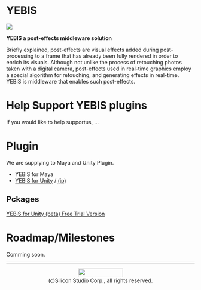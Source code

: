 # YEBIS

![](http://www.siliconstudio.co.jp/en/products-service/yebis/images/index_il001b.png)

**YEBIS a post-effects middleware solution**

Briefly explained, post-effects are visual effects added during post-processing to a frame that has already been fully rendered in order to enrich its visuals. Although not unlike the process of retouching photos taken with a digital camera, post-effects used in real-time graphics employ a special algorithm for retouching, and generating effects in real-time.
YEBIS is middleware that enables such post-effects.

# Help Support YEBIS plugins

If you would like to help supportus, ...

# Plugin

We are supplying to Maya and Unity Plugin.

- YEBIS for Maya
- [YEBIS for Unity](Yebis4Unity.md "YEBIS for Unity") / [(jp)](Yebis4Unity.ja.md "日本語版")

## Pckages

[YEBIS for Unity (beta) Free Trial Version](https://siliconstudio.github.io/YebisForUnityBeta/)

# Roadmap/Milestones

Comming soon.

-----

<div align="center">
<img src="http://www.siliconstudio.co.jp/common/images/logo001.svg" width="120" height="24" />
<br>
(c)Silicon Studio Corp., all rights reserved.
</div>
